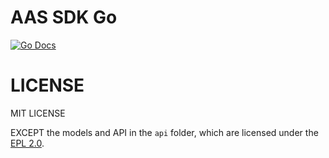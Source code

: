 # AAS SDK Go

[![Go Docs](https://pkg.go.dev/badge/github.com/spacefleet-dev/aas-sdk-go.svg)](https://pkg.go.dev/github.com/spacefleet-dev/aas-sdk-go)


# LICENSE

MIT LICENSE

EXCEPT the models and API in the `api` folder, which are licensed under the [EPL 2.0](https://www.eclipse.org/legal/epl-2.0/).
